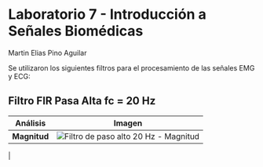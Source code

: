 # Laboratorio 7 - Introducción a Señales Biomédicas
Martin Elias Pino Aguilar

Se utilizaron los siguientes filtros para el procesamiento de las señales EMG y ECG:

## Filtro FIR Pasa Alta fc = 20 Hz
| Análisis                                              | Imagen                                                                                                        |
|------------------------------------------------------|---------------------------------------------------------------------------------------------------------------|
| **Magnitud**                  |![Filtro de paso alto 20 Hz - Magnitud](ISB/Laboratorios/L7_procesamiento_de_señales/Elias_Imagenes_Codigo/Imagenes/ECG_basal/HighP_ECG_basal.png)
|
